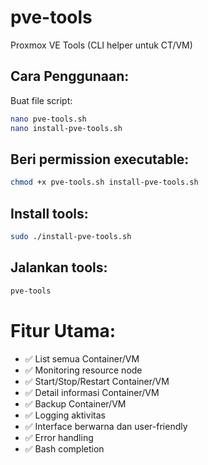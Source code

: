# pve-tools
Proxmox VE Tools (CLI helper untuk CT/VM)

## Cara Penggunaan:
Buat file script:
```bash
nano pve-tools.sh
nano install-pve-tools.sh
```

## Beri permission executable:
```bash
chmod +x pve-tools.sh install-pve-tools.sh
```

## Install tools:
```bash
sudo ./install-pve-tools.sh
```

## Jalankan tools:
```bash
pve-tools
```

# Fitur Utama:
- ✅ List semua Container/VM
- ✅ Monitoring resource node
- ✅ Start/Stop/Restart Container/VM
- ✅ Detail informasi Container/VM
- ✅ Backup Container/VM
- ✅ Logging aktivitas
- ✅ Interface berwarna dan user-friendly
- ✅ Error handling
- ✅ Bash completion
